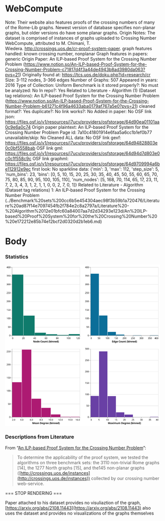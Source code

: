 # WebCompute

Note: Their website also features proofs of the crossing numbers of many of the Rome-Lib graphs. Newest version of database specifies non-planar graphs, but older versions do have some planar graphs.
Origin Notes: The dataset is comprised of instances of graphs uploaded to Crossing Number WebCompute, attributed to  M. Chimani, T. Wiedera. http://crossings.uos.de/cr-proof-system-paper.
graph features handled: known crossing number, nonplanar
Graph features in papers: generic
Origin Paper: An ILP-based Proof System for the Crossing Number Problem (https://www.notion.so/An-ILP-based-Proof-System-for-the-Crossing-Number-Problem-c71817d4f3a44de4943b8ad3980da063?pvs=21)
Originally found at: https://tcs.uos.de/doku.php?id=research/cr
Size: 3-112 nodes, 3-366 edges
Number of Graphs: 507
Appeared in years: 2016
Type of Collection: Uniform Benchmark
is it stored properly?: No
must be analyzed: No
In repo?: Yes
Related to Literature - Algorithm (1) (Dataset tag relations): An ILP-based Proof System for the Crossing
Number Problem (https://www.notion.so/An-ILP-based-Proof-System-for-the-Crossing-Number-Problem-b61271c4f96a4633aba0179af767a5e0?pvs=21)
cleaned format?: Yes
duplicate?: No
link works?: No
Added in paper: No
OSF link json:  https://files.osf.io/v1/resources/j7ucv/providers/osfstorage/64d90ea01101aa0c9e6a0c74
Origin paper plaintext: An ILP-based Proof System for the Crossing Number Problem
Page id: 7a10c41801914e6faa5a6cc1b1ef0b77
unavailable/skip: No
Cleaned ALL data: No
OSF link gexf: https://files.osf.io/v1/resources/j7ucv/providers/osfstorage/64d94828803e0c0bf5558bab
OSF link gml: https://files.osf.io/v1/resources/j7ucv/providers/osfstorage/64d94d7d803e0c0c1f558c9c
OSF link graphml: https://files.osf.io/v1/resources/j7ucv/providers/osfstorage/64d9709994a6be112912e9ec
first look: No
sparkline data: {'min': 3, 'max': 112, 'step_size': 5, 'num_bins': 23, 'bins': [0, 5, 10, 15, 20, 25, 30, 35, 40, 45, 50, 55, 60, 65, 70, 75, 80, 85, 90, 95, 100, 105, 110], 'num_nodes': [5, 168, 70, 114, 65, 17, 23, 11, 7, 2, 3, 4, 3, 1, 2, 1, 1, 0, 0, 2, 7, 0, 1]}
Related to Literature - Algorithm (Dataset tag relations) 1: An ILP-based Proof System for the Crossing
Number Problem (../Benchmark%20sets%200cc6b5e454304aec98f3b59b1a720476/Literature%20ad87f14e7097454fb2f784e2c8a2797a/Literature%20-%20Algorithm%2012e01bfc60a84007aa7d2d34293e123d/An%20ILP-based%20Proof%20System%20for%20the%20Crossing%20Number%20%20e172212e85b74e12bcf2d0320d2b1eb6.md)

# Body

### Statistics

![four_in_one.svg](WebCompute%207a10c41801914e6faa5a6cc1b1ef0b77/four_in_one.svg)

### Descriptions from Literature

From “[An ILP-based Proof System for the Crossing Number Problem](https://doi.org/10.4230/LIPIcs.ESA.2016.29)”:

> To determine the applicability of the proof system, we tested the algorithms on three
benchmark sets: the 3110 non-trivial Rome graphs [14], the 1277 North graphs [15], and the145 non-planar graphs ([http://crossings.uos.de/instances](http://crossings.uos.de/instances)) collected by our crossing
number web-service.
> 

=== STOP RENDERING ===

Paper attached to his dataset provides no visuliaztion of the graph, [https://arxiv.org/abs/2108.11443](https://arxiv.org/abs/2108.11443) also uses the dataset and provides no visualizations of the graphs themselves